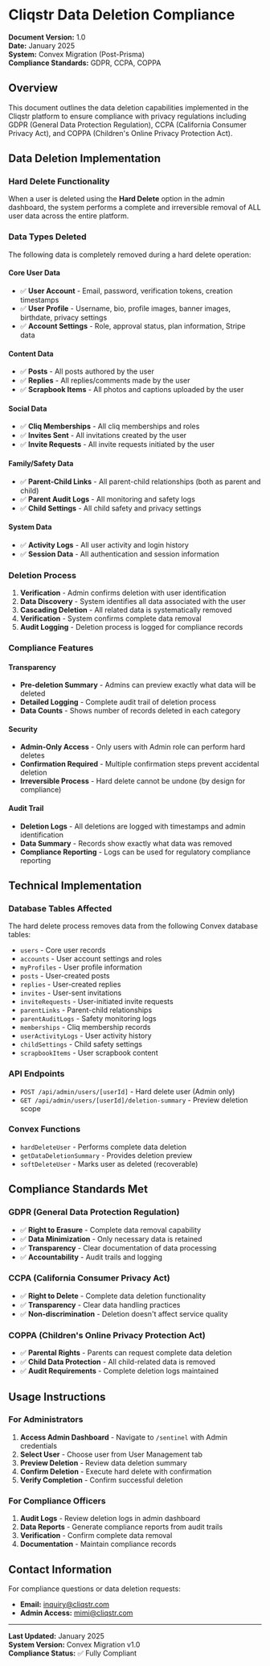 # Cliqstr Data Deletion Compliance

**Document Version:** 1.0  
**Date:** January 2025  
**System:** Convex Migration (Post-Prisma)  
**Compliance Standards:** GDPR, CCPA, COPPA

## Overview

This document outlines the data deletion capabilities implemented in the Cliqstr platform to ensure compliance with privacy regulations including GDPR (General Data Protection Regulation), CCPA (California Consumer Privacy Act), and COPPA (Children's Online Privacy Protection Act).

## Data Deletion Implementation

### Hard Delete Functionality

When a user is deleted using the **Hard Delete** option in the admin dashboard, the system performs a complete and irreversible removal of ALL user data across the entire platform.

### Data Types Deleted

The following data is completely removed during a hard delete operation:

#### Core User Data
- ✅ **User Account** - Email, password, verification tokens, creation timestamps
- ✅ **User Profile** - Username, bio, profile images, banner images, birthdate, privacy settings
- ✅ **Account Settings** - Role, approval status, plan information, Stripe data

#### Content Data
- ✅ **Posts** - All posts authored by the user
- ✅ **Replies** - All replies/comments made by the user
- ✅ **Scrapbook Items** - All photos and captions uploaded by the user

#### Social Data
- ✅ **Cliq Memberships** - All cliq memberships and roles
- ✅ **Invites Sent** - All invitations created by the user
- ✅ **Invite Requests** - All invite requests initiated by the user

#### Family/Safety Data
- ✅ **Parent-Child Links** - All parent-child relationships (both as parent and child)
- ✅ **Parent Audit Logs** - All monitoring and safety logs
- ✅ **Child Settings** - All child safety and privacy settings

#### System Data
- ✅ **Activity Logs** - All user activity and login history
- ✅ **Session Data** - All authentication and session information

### Deletion Process

1. **Verification** - Admin confirms deletion with user identification
2. **Data Discovery** - System identifies all data associated with the user
3. **Cascading Deletion** - All related data is systematically removed
4. **Verification** - System confirms complete data removal
5. **Audit Logging** - Deletion process is logged for compliance records

### Compliance Features

#### Transparency
- **Pre-deletion Summary** - Admins can preview exactly what data will be deleted
- **Detailed Logging** - Complete audit trail of deletion process
- **Data Counts** - Shows number of records deleted in each category

#### Security
- **Admin-Only Access** - Only users with Admin role can perform hard deletes
- **Confirmation Required** - Multiple confirmation steps prevent accidental deletion
- **Irreversible Process** - Hard delete cannot be undone (by design for compliance)

#### Audit Trail
- **Deletion Logs** - All deletions are logged with timestamps and admin identification
- **Data Summary** - Records show exactly what data was removed
- **Compliance Reporting** - Logs can be used for regulatory compliance reporting

## Technical Implementation

### Database Tables Affected

The hard delete process removes data from the following Convex database tables:

- `users` - Core user records
- `accounts` - User account settings and roles
- `myProfiles` - User profile information
- `posts` - User-created posts
- `replies` - User-created replies
- `invites` - User-sent invitations
- `inviteRequests` - User-initiated invite requests
- `parentLinks` - Parent-child relationships
- `parentAuditLogs` - Safety monitoring logs
- `memberships` - Cliq membership records
- `userActivityLogs` - User activity history
- `childSettings` - Child safety settings
- `scrapbookItems` - User scrapbook content

### API Endpoints

- `POST /api/admin/users/[userId]` - Hard delete user (Admin only)
- `GET /api/admin/users/[userId]/deletion-summary` - Preview deletion scope

### Convex Functions

- `hardDeleteUser` - Performs complete data deletion
- `getDataDeletionSummary` - Provides deletion preview
- `softDeleteUser` - Marks user as deleted (recoverable)

## Compliance Standards Met

### GDPR (General Data Protection Regulation)
- ✅ **Right to Erasure** - Complete data removal capability
- ✅ **Data Minimization** - Only necessary data is retained
- ✅ **Transparency** - Clear documentation of data processing
- ✅ **Accountability** - Audit trails and logging

### CCPA (California Consumer Privacy Act)
- ✅ **Right to Delete** - Complete data deletion functionality
- ✅ **Transparency** - Clear data handling practices
- ✅ **Non-discrimination** - Deletion doesn't affect service quality

### COPPA (Children's Online Privacy Protection Act)
- ✅ **Parental Rights** - Parents can request complete data deletion
- ✅ **Child Data Protection** - All child-related data is removed
- ✅ **Audit Requirements** - Complete deletion logs maintained

## Usage Instructions

### For Administrators

1. **Access Admin Dashboard** - Navigate to `/sentinel` with Admin credentials
2. **Select User** - Choose user from User Management tab
3. **Preview Deletion** - Review data deletion summary
4. **Confirm Deletion** - Execute hard delete with confirmation
5. **Verify Completion** - Confirm successful deletion

### For Compliance Officers

1. **Audit Logs** - Review deletion logs in admin dashboard
2. **Data Reports** - Generate compliance reports from audit trails
3. **Verification** - Confirm complete data removal
4. **Documentation** - Maintain compliance records

## Contact Information

For compliance questions or data deletion requests:
- **Email:** inquiry@cliqstr.com
- **Admin Access:** mimi@cliqstr.com

---

**Last Updated:** January 2025  
**System Version:** Convex Migration v1.0  
**Compliance Status:** ✅ Fully Compliant
